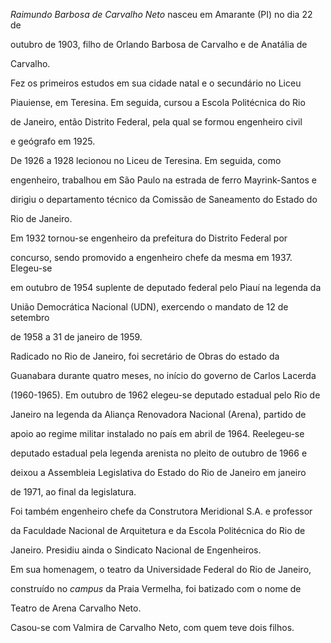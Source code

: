 

*Raimundo Barbosa de Carvalho Neto* nasceu em Amarante (PI) no dia 22 de

outubro de 1903, filho de Orlando Barbosa de Carvalho e de Anatália de

Carvalho.



Fez os primeiros estudos em sua cidade natal e o secundário no Liceu

Piauiense, em Teresina. Em seguida, cursou a Escola Politécnica do Rio

de Janeiro, então Distrito Federal, pela qual se formou engenheiro civil

e geógrafo em 1925.



De 1926 a 1928 lecionou no Liceu de Teresina. Em seguida, como

engenheiro, trabalhou em São Paulo na estrada de ferro Mayrink-Santos e

dirigiu o departamento técnico da Comissão de Saneamento do Estado do

Rio de Janeiro.



Em 1932 tornou-se engenheiro da prefeitura do Distrito Federal por

concurso, sendo promovido a engenheiro chefe da mesma em 1937. Elegeu-se

em outubro de 1954 suplente de deputado federal pelo Piauí na legenda da

União Democrática Nacional (UDN), exercendo o mandato de 12 de setembro

de 1958 a 31 de janeiro de 1959.



Radicado no Rio de Janeiro, foi secretário de Obras do estado da

Guanabara durante quatro meses, no início do governo de Carlos Lacerda

(1960-1965). Em outubro de 1962 elegeu-se deputado estadual pelo Rio de

Janeiro na legenda da Aliança Renovadora Nacional (Arena), partido de

apoio ao regime militar instalado no país em abril de 1964. Reelegeu-se

deputado estadual pela legenda arenista no pleito de outubro de 1966 e

deixou a Assembleia Legislativa do Estado do Rio de Janeiro em janeiro

de 1971, ao final da legislatura.



Foi também engenheiro chefe da Construtora Meridional S.A. e professor

da Faculdade Nacional de Arquitetura e da Escola Politécnica do Rio de

Janeiro. Presidiu ainda o Sindicato Nacional de Engenheiros.



Em sua homenagem, o teatro da Universidade Federal do Rio de Janeiro,

construído no *campus* da Praia Vermelha, foi batizado com o nome de

Teatro de Arena Carvalho Neto.



Casou-se com Valmira de Carvalho Neto, com quem teve dois filhos.



